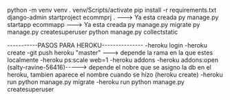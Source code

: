 python -m venv venv
. venv/Scripts/activate
pip install -r requirements.txt
django-admin startproject ecommprj .   ---> Ya esta creada
py manage.py startapp ecommapp     ---> Ya esta creada
py manage.py migrate
py manage.py createsuperuser
python manage.py collectstatic

-----------PASOS PARA HEROKU---------------
-heroku login
-heroku create
-git push heroku "master" ---> depende la rama en la que estes localmente
-heroku ps:scale web=1
-heroku addons
-heroku addons:open (salty-ravine-56416)-----> depende el nobre que se asigno la db en el heroku, tambien aparece el nombre cuando se hizo (heroku create)
-heroku run python manage.py migrate
-heroku run python manage.py createsuperuser